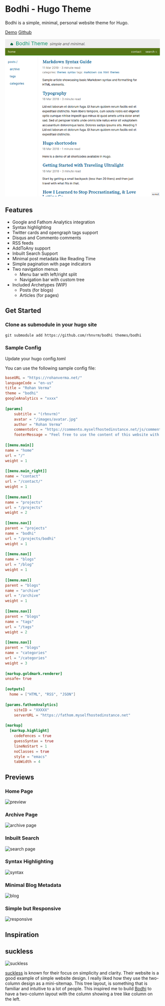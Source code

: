 # Bodhi - Hugo Theme

Bodhi is a simple, minimal, personal website theme for Hugo.

[Demo](https://rohanverma.net/projects/bodhi) [Github](https://github.com/rhnvrm/bodhi)

![Github Sample](images/github.png)

## Features

- Google and Fathom Analytics integration
- Syntax highlighting
- Twitter cards and opengraph tags support
- Disqus and Commento comments
- RSS feeds
- AddToAny support
- Inbuilt Search Support
- Minimal post metadata like Reading Time
- Simple pagination with page indicators
- Two navigation menus
  - Menu bar with left/right split
  - Navigation bar with custom tree
- Included Archetypes (WIP)
  - Posts (for blogs)
  - Articles (for pages)

## Get Started

### Clone as submodule in your hugo site

```
git submodule add https://github.com/rhnvrm/bodhi themes/bodhi
```

### Sample Config

Update your hugo config.toml

You can use the following sample config file:

```toml
baseURL = "https://rohanverma.net/"
languageCode = "en-us"
title = "Rohan Verma"
theme = "bodhi"
googleAnalytics = "xxxx"

[params]
    subtitle = "(rhnvrm)"
    avatar = "/images/avatar.jpg"
    author = "Rohan Verma"
    commentoSrc = "https://commento.myselfhostedinstance.net/js/commento.js"
    footerMessage = "Feel free to use the content of this website with approripate attribution to the author."

[[menu.main]]
name = "home"
url = "/"
weight = 1

[[menu.main_right]]
name = "contact"
url = "/contact/"
weight = 1

[[menu.nav]]
name = "projects"
url = "/projects"
weight = 2

[[menu.nav]]
parent = "projects"
name = "bodhi"
url = "/projects/bodhi"
weight = 1

[[menu.nav]]
name = "blogs"
url = "/blog"
weight = 1

[[menu.nav]]
parent = "blogs"
name = "archive"
url = "/archive"
weight = 1

[[menu.nav]]
parent = "blogs"
name = "tags"
url = "/tags"
weight = 2

[[menu.nav]]
parent = "blogs"
name = "categories"
url = "/categories"
weight = 3

[markup.goldmark.renderer]
unsafe= true

[outputs]
  home = ["HTML", "RSS", "JSON"]

[params.fathomAnalytics]
    siteID = "XXXXX"
    serverURL = "https://fathom.myselfhostedinstance.net"

[markup]
  [markup.highlight]
    codeFences = true
    guessSyntax = true
    lineNoStart = 1
    noClasses = true
    style = "emacs"
    tabWidth = 4

```

## Previews

### Home Page

![preview](https://rohanverma.net/projects/bodhi/preview.png)

### Archive Page

![archive page](https://rohanverma.net/projects/bodhi/blog_archive.png)

### Inbuilt Search

![search page](https://rohanverma.net/projects/bodhi/search.png)

### Syntax Highlighting

![syntax](https://rohanverma.net/projects/bodhi/syntax.png)

### Minimal Blog Metadata

![blog](https://rohanverma.net/projects/bodhi/blog.png)

### Simple but Responsive

![responsive](https://rohanverma.net/projects/bodhi/responsive.png)

## Inspiration

## suckless

![suckless](https://rohanverma.net/projects/bodhi/suckless.png)

[suckless](https://suckless.org) is known for their focus on simplicity and clarity. Their website is a good example of simple website design. I really liked how they use the two-column design as a mini-sitemap. This tree layout, is something that is familiar and intuitive to a lot of people. This inspired me to build [Bodhi](/projects/bodhi) to have a two-column layout with the column showing a tree like column on the left. 
